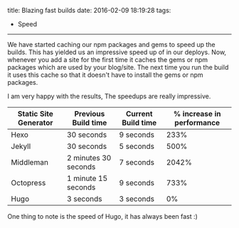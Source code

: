 title: Blazing fast builds
date: 2016-02-09 18:19:28
tags:
- Speed
---

We have started caching our npm packages and gems to speed up the builds. This
has yielded us an impressive speed up of in our deploys. Now, whenever you add a
site for the first time it caches the gems or npm packages which are used by
your blog/site. The next time you run the build it uses this cache so that it
doesn't have to install the gems or npm packages.

I am very happy with the results, The speedups are really impressive.

| Static Site Generator | Previous Build time  | Current Build time | % increase in performance |
| --                    | --                   | --                 | --                        |
| Hexo                  | 30 seconds           | 9 seconds          | 233%                      |
| Jekyll                | 30 seconds           | 5 seconds          | 500%                      |
| Middleman             | 2 minutes 30 seconds | 7 seconds          | 2042%                     |
| Octopress             | 1 minute 15 seconds  | 9 seconds          | 733%                      |
| Hugo                  | 3 seconds            | 3 seconds          | 0%                        |

One thing to note is the speed of Hugo, it has always been fast :)
